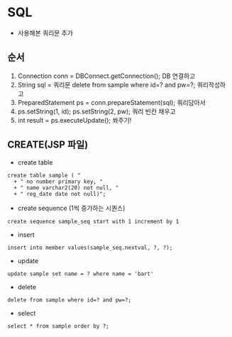 # SQL
  - 사용해본 쿼리문 추가
  
  ## 순서
  1. Connection conn = DBConnect.getConnection(); DB 연결하고
  2. String sql = 쿼리문 delete from sample where id=? and pw=?; 쿼리작성하고
  3. PreparedStatement ps = conn.prepareStatement(sql); 쿼리담아서
  4. ps.setString(1, id); ps.setString(2, pw); 쿼리 빈칸 채우고
  5. int result = ps.executeUpdate(); 쏴주기!
  
  ## CREATE(JSP 파일)
  - create table
  ~~~
  create table sample ( "
	+ " no number primary key, "
	+ " name varchar2(20) not null, "
	+ " reg_date date not null)";
~~~
  - create sequence (1씩 증가하는 시퀀스)
 ~~~
 create sequence sample_seq start with 1 increment by 1
 ~~~
 - insert
  ~~~
  insert into member values(sample_seq.nextval, ?, ?);
  ~~~
  - update
  ~~~
  update sample set name = ? where name = 'bart'
  ~~~
  - delete
  ~~~
  delete from sample where id=? and pw=?;
  ~~~
  - select
  ~~~
  select * from sample order by ?;
  ~~~
  
